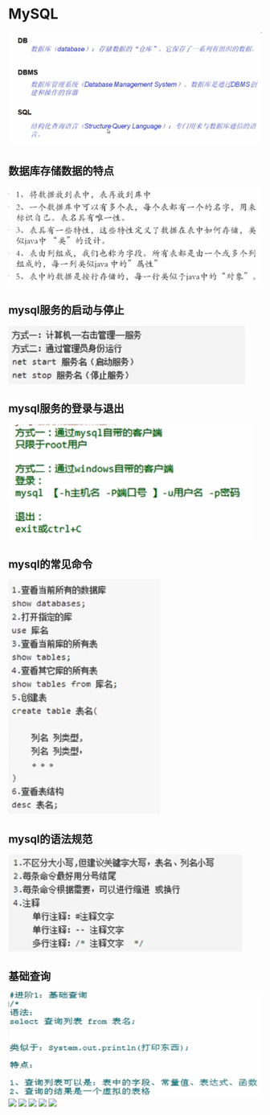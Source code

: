 # MySQL
![](pictures/_20190928181331.png)
## 数据库存储数据的特点
![](pictures/_20190928182507.png)
## mysql服务的启动与停止
![](pictures/_20190928185116.png)
## mysql服务的登录与退出
![](pictures/_20190928185906.png)
## mysql的常见命令
![](pictures/_20190928192223.png)
## mysql的语法规范
![](pictures/_20190928233004.png)
## 基础查询
![](pictures/_20190929000718.png)
![](pictures/)
![](pictures/)
![](pictures/)
![](pictures/)
![](pictures/)

